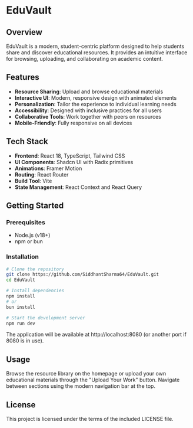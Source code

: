# EduVault

## Overview
EduVault is a modern, student-centric platform designed to help students share and discover educational resources. It provides an intuitive interface for browsing, uploading, and collaborating on academic content.

## Features
- **Resource Sharing**: Upload and browse educational materials
- **Interactive UI**: Modern, responsive design with animated elements
- **Personalization**: Tailor the experience to individual learning needs
- **Accessibility**: Designed with inclusive practices for all users
- **Collaborative Tools**: Work together with peers on resources
- **Mobile-Friendly**: Fully responsive on all devices

## Tech Stack
- **Frontend**: React 18, TypeScript, Tailwind CSS
- **UI Components**: Shadcn UI with Radix primitives
- **Animations**: Framer Motion
- **Routing**: React Router
- **Build Tool**: Vite
- **State Management**: React Context and React Query

## Getting Started

### Prerequisites
- Node.js (v18+)
- npm or bun

### Installation
```bash
# Clone the repository
git clone https://github.com/SiddhantSharma64/EduVault.git
cd EduVault

# Install dependencies
npm install
# or
bun install

# Start the development server
npm run dev
```

The application will be available at http://localhost:8080 (or another port if 8080 is in use).

## Usage
Browse the resource library on the homepage or upload your own educational materials through the "Upload Your Work" button. Navigate between sections using the modern navigation bar at the top.

## License
This project is licensed under the terms of the included LICENSE file.
